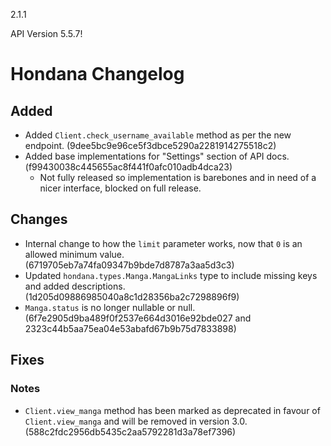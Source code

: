 2.1.1

API Version 5.5.7!

# Hondana Changelog

## Added
- Added `Client.check_username_available` method as per the new endpoint. (9dee5bc9e96ce5f3dbce5290a2281914275518c2)
- Added base implementations for "Settings" section of API docs. (f99430038c445655ac8f441f0afc010adb4dca23)
  - Not fully released so implementation is barebones and in need of a nicer interface, blocked on full release.

## Changes
- Internal change to how the `limit` parameter works, now that `0` is an allowed minimum value. (6719705eb7a74fa09347b9bde7d8787a3aa5d3c3)
- Updated `hondana.types.Manga.MangaLinks` type to include missing keys and added descriptions. (1d205d09886985040a8c1d28356ba2c7298896f9)
- `Manga.status` is no longer nullable or null. (6f7e2905d9ba489f0f2537e664d3016e92bde027 and 2323c44b5aa75ea04e53abafd67b9b75d7833898)

## Fixes

### Notes
- `Client.view_manga` method has been marked as deprecated in favour of `Client.view_manga` and will be removed in version 3.0. (588c2fdc2956db5435c2aa5792281d3a78ef7396)
